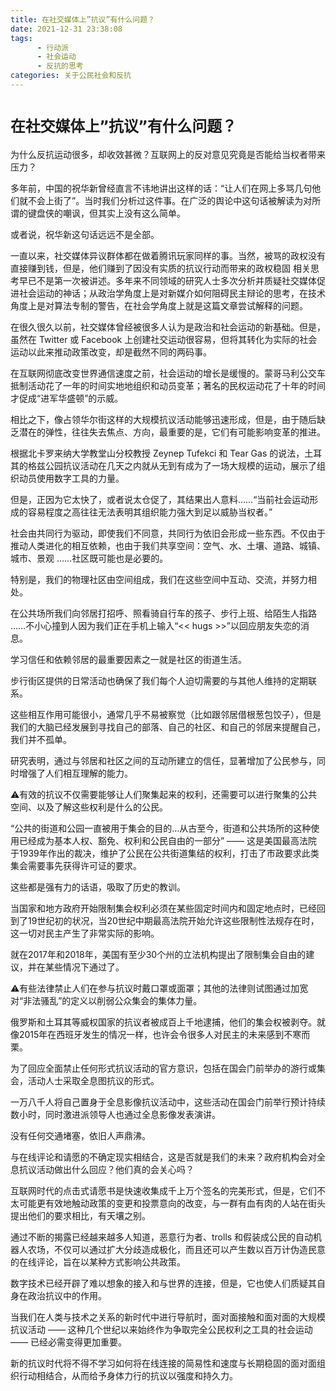 ```yaml
---
title: 在社交媒体上”抗议”有什么问题？
date: 2021-12-31 23:38:08
tags:
      - 行动派
      - 社会运动
      - 反抗的思考
categories: 关于公民社会和反抗
---
```

# `在社交媒体上”抗议”有什么问题？` #

为什么反抗运动很多，却收效甚微？互联网上的反对意见究竟是否能给当权者带来压力？

多年前，中国的祝华新曾经直言不讳地讲出这样的话：“让人们在网上多骂几句他们就不会上街了”。当时我们分析过这件事。在广泛的舆论中这句话被解读为对所谓的键盘侠的嘲讽，但其实上没有这么简单。

或者说，祝华新这句话远远不是全部。


一直以来，社交媒体异议群体都在做着腾讯玩家同样的事。当然，被骂的政权没有直接赚到钱，但是，他们赚到了因没有实质的抗议行动而带来的政权稳固
相关思考早已不是第一次被讲述。多年来不同领域的研究人士多次分析并质疑社交媒体促进社会运动的神话；从政治学角度上是对新媒介如何阻碍民主辩论的思考，在技术角度上是对算法专制的警告，在社会学角度上就是这篇文章尝试解释的问题。

在很久很久以前，社交媒体曾经被很多人认为是政治和社会运动的新基础。但是，虽然在 Twitter 或 Facebook 上创建社交运动很容易，但将其转化为实际的社会运动以此来推动政策改变，却是截然不同的两码事。

在互联网彻底改变世界通信速度之前，社会运动的增长是缓慢的。蒙哥马利公交车抵制活动花了一年的时间实地地组织和动员变革；著名的民权运动花了十年的时间才促成“进军华盛顿”的示威。

相比之下，像占领华尔街这样的大规模抗议活动能够迅速形成，但是，由于随后缺乏潜在的弹性，往往失去焦点、方向，最重要的是，它们有可能影响变革的推进。

根据北卡罗来纳大学教堂山分校教授 Zeynep Tufekci 和 Tear Gas 的说法，土耳其的格兹公园抗议活动在几天之内就从无到有成为了一场大规模的运动，展示了组织动员使用数字工具的力量。

但是，正因为它太快了，或者说太仓促了，其结果出人意料……“当前社会运动形成的容易程度之高往往无法表明其组织能力强大到足以威胁当权者。”

社会由共同行为驱动，即使我们不同意，共同行为依旧会形成一些东西。不仅由于推动人类进化的相互依赖，也由于我们共享空间：空气、水、土壤、道路、城镇、城市、景观 ……社区既可能也是必要的。

特别是，我们的物理社区由空间组成，我们在这些空间中互动、交流，并努力相处。

在公共场所我们向邻居打招呼、照看骑自行车的孩子、步行上班、给陌生人指路 ……不小心撞到人因为我们正在手机上输入“<< hugs >>”以回应朋友失恋的消息。

学习信任和依赖邻居的最重要因素之一就是社区的街道生活。

步行街区提供的日常活动也确保了我们每个人迫切需要的与其他人维持的定期联系。

这些相互作用可能很小，通常几乎不易被察觉（比如跟邻居借根葱包饺子），但是我们的大脑已经发展到寻找自己的部落、自己的社区、和自己的邻居来提醒自己，我们并不孤单。

研究表明，通过与邻居和社区之间的互动所建立的信任，显著增加了公民参与，同时增强了人们相互理解的能力。

⚠️有效的抗议不仅需要能够让人们聚集起来的权利，还需要可以进行聚集的公共空间、以及了解这些权利是什么的公民。

“公共的街道和公园一直被用于集会的目的…从古至今，街道和公共场所的这种使用已经成为基本人权、豁免、权利和公民自由的一部分” —— 这是美国最高法院于1939年作出的裁决，维护了公民在公共街道集结的权利，打击了市政要求此类集会需要事先获得许可证的要求。

这些都是强有力的话语，吸取了历史的教训。

当国家和地方政府开始限制集会权利必须在某些固定时间内和固定地点时，已经回到了19世纪初的状况，当20世纪中期最高法院开始允许这些限制性法规存在时，这一切对民主产生了非常实际的影响。

就在2017年和2018年，美国有至少30个州的立法机构提出了限制集会自由的建议，并在某些情况下通过了。

⚠️有些法律禁止人们在参与抗议时戴口罩或面罩；其他的法律则试图通过加宽对“非法骚乱”的定义以削弱公众集会的集体力量。

俄罗斯和土耳其等威权国家的抗议者被成百上千地逮捕，他们的集会权被剥夺。就像2015年在西班牙发生的情况一样，也许会令很多人对民主的未来感到不寒而栗。

为了回应全面禁止任何形式抗议活动的官方意识，包括在国会门前举办的游行或集会，活动人士采取全息图抗议的形式。

一万八千人将自己置身于全息影像抗议活动中，这些活动在国会门前举行预计持续数小时，同时激进派领导人也通过全息影像发表演讲。

没有任何交通堵塞，依旧人声鼎沸。


与在线评论和请愿的不确定现实相结合，这是否就是我们的未来？政府机构会对全息抗议活动做出什么回应？他们真的会关心吗？

互联网时代的点击式请愿书是快速收集成千上万个签名的完美形式，但是，它们不太可能更有效地触动政策的变更和投票意向的改变，与一群有血有肉的人站在街头提出他们的要求相比，有天壤之别。

通过不断的揭露已经越来越多人知道，恶意行为者、trolls 和假装成公民的自动机器人农场，不仅可以通过扩大分歧造成极化，而且还可以产生数以百万计伪造民意的在线评论，旨在以某种方式影响公共政策。

数字技术已经开辟了难以想象的接入和与世界的连接，但是，它也使人们质疑其自身在政治抗议中的作用。

当我们在人类与技术之关系的新时代中进行导航时，面对面接触和面对面的大规模抗议活动 —— 这种几个世纪以来始终作为争取完全公民权利之工具的社会运动 —— 已经必需变得更加重要。

新的抗议时代将不得不学习如何将在线连接的简易性和速度与长期稳固的面对面组织行动相结合，从而给予身体力行的抗议以强度和持久力。

